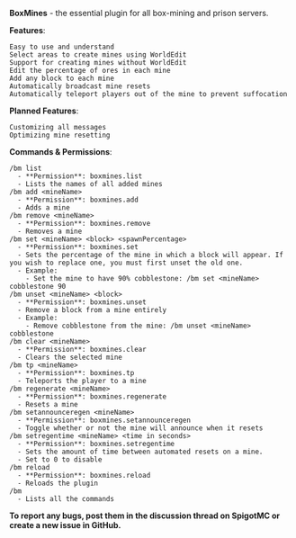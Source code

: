 **BoxMines** - the essential plugin for all box-mining and prison servers.

**Features**:

    Easy to use and understand
    Select areas to create mines using WorldEdit
    Support for creating mines without WorldEdit
    Edit the percentage of ores in each mine
    Add any block to each mine
    Automatically broadcast mine resets
    Automatically teleport players out of the mine to prevent suffocation

**Planned Features**:

    Customizing all messages
    Optimizing mine resetting

**Commands & Permissions**:

    /bm list
      - **Permission**: boxmines.list
      - Lists the names of all added mines
    /bm add <mineName>
      - **Permission**: boxmines.add
      - Adds a mine
    /bm remove <mineName>
      - **Permission**: boxmines.remove
      - Removes a mine
    /bm set <mineName> <block> <spawnPercentage>
      - **Permission**: boxmines.set
      - Sets the percentage of the mine in which a block will appear. If you wish to replace one, you must first unset the old one.
      - Example:
        - Set the mine to have 90% cobblestone: /bm set <mineName> cobblestone 90
    /bm unset <mineName> <block>
      - **Permission**: boxmines.unset
      - Remove a block from a mine entirely
      - Example:
        - Remove cobblestone from the mine: /bm unset <mineName> cobblestone
    /bm clear <mineName>
      - **Permission**: boxmines.clear
      - Clears the selected mine
    /bm tp <mineName>
      - **Permission**: boxmines.tp
      - Teleports the player to a mine
    /bm regenerate <mineName>
      - **Permission**: boxmines.regenerate
      - Resets a mine
    /bm setannounceregen <mineName>
      - **Permission**: boxmines.setannounceregen
      - Toggle whether or not the mine will announce when it resets
    /bm setregentime <mineName> <time in seconds>
      - **Permission**: boxmines.setregentime
      - Sets the amount of time between automated resets on a mine.
      - Set to 0 to disable
    /bm reload
      - **Permission**: boxmines.reload
      - Reloads the plugin
    /bm
      - Lists all the commands


**To report any bugs, post them in the discussion thread on SpigotMC or create a new issue in GitHub.**
